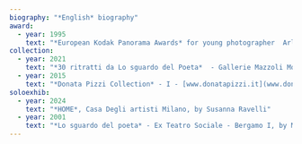 ```yaml
---
biography: "*English* biography"
award:
  - year: 1995
    text: "*European Kodak Panorama Awards* for young photographer  Arles"
collection:
  - year: 2021
    text: "*30 ritratti da Lo sguardo del Poeta*  - Gallerie Mazzoli Modena - I"
  - year: 2015
    text: "*Donata Pizzi Collection* - I - [www.donatapizzi.it](www.donatapizzi.it)"
soloexhib:
  - year: 2024
    text: "*HOME*, Casa Degli artisti Milano, by Susanna Ravelli"
  - year: 2001
    text: "*Lo sguardo del poeta* - Ex Teatro Sociale - Bergamo I, by Mario Cresci"
---
```

